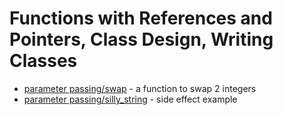 # Functions with References and Pointers, Class Design, Writing Classes
* [parameter passing/swap](parameter_passing/swap) - a function to swap 2 integers
* [parameter passing/silly_string](parameter_passing/silly_string) - side effect example
